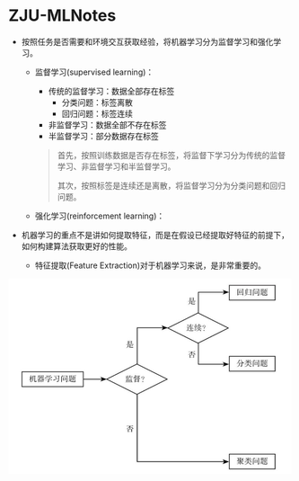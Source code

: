 # ZJU-MLNotes

- 按照任务是否需要和环境交互获取经验，将机器学习分为监督学习和强化学习。

  - 监督学习(supervised learning)：

    - 传统的监督学习：数据全部存在标签
      - 分类问题：标签离散
      - 回归问题：标签连续
    - 非监督学习：数据全部不存在标签
    - 半监督学习：部分数据存在标签

    > 首先，按照训练数据是否存在标签，将监督下学习分为传统的监督学习、非监督学习和半监督学习。
    >
    > 其次，按照标签是连续还是离散，将监督学习分为分类问题和回归问题。

  - 强化学习(reinforcement learning)：

- 机器学习的重点不是讲如何提取特征，而是在假设已经提取好特征的前提下，如何构建算法获取更好的性能。

  - 特征提取(Feature Extraction)对于机器学习来说，是非常重要的。

![image](./images/002.jpg)
